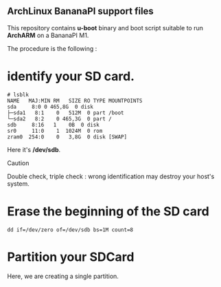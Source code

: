 ArchLinux BananaPI support files
---

This repository contains **u-boot**  binary and boot script suitable to run **ArchARM** on a BananaPI M1.

The procedure is the following :

# identify your SD card.

```
# lsblk
NAME   MAJ:MIN RM   SIZE RO TYPE MOUNTPOINTS
sda  	8:0	0 465,8G  0 disk
├─sda1   8:1	0   512M  0 part /boot
└─sda2   8:2	0 465,3G  0 part /
sdb  	8:16   1 	0B  0 disk
sr0 	11:0	1  1024M  0 rom  
zram0  254:0	0   3,8G  0 disk [SWAP]
```

Here it's **/dev/sdb**. 

> [!CAUTION]
> Double check, triple check : wrong identification may destroy your host's system.

# Erase the beginning of the SD card

`dd if=/dev/zero of=/dev/sdb bs=1M count=8`

# Partition your SDCard

Here, we are creating a single partition.

